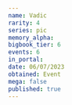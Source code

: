 ```yaml
---
name: Vadic
rarity: 4
series: pic
memory_alpha:
bigbook_tier: 6
events: 6
in_portal:
date: 06/07/2023
obtained: Event
mega: false
published: true
---
```



